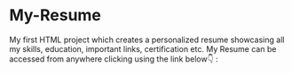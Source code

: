 # My-Resume
My first HTML project which creates a personalized resume showcasing all my skills, education, important links, certification etc.
My Resume can be accessed from anywhere clicking using the link below👇 :
